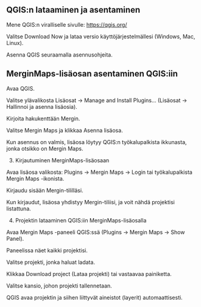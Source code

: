 ## QGIS:n lataaminen ja asentaminen

Mene QGIS:n viralliselle sivulle: <https://qgis.org/>

Valitse Download Now ja lataa versio käyttöjärjestelmällesi (Windows, Mac, Linux).

Asenna QGIS seuraamalla asennusohjeita.

## MerginMaps-lisäosan asentaminen QGIS:iin

Avaa QGIS.

Valitse ylävalikosta Lisäosat → Manage and Install Plugins... (Lisäosat → Hallinnoi ja asenna lisäosia).

Kirjoita hakukenttään Mergin.

Valitse Mergin Maps ja klikkaa Asenna lisäosa.

Kun asennus on valmis, lisäosa löytyy QGIS:n työkalupalkista ikkunasta, jonka otsikko on Mergin Maps.

3.  Kirjautuminen MerginMaps-lisäosaan

Avaa lisäosa valikosta: Plugins → Mergin Maps → Login tai työkalupalkista Mergin Maps -ikonista.

Kirjaudu sisään Mergin-tililläsi.

Kun kirjaudut, lisäosa yhdistyy Mergin-tiliisi, ja voit nähdä projektisi listattuna.

4.  Projektin lataaminen QGIS:iin MerginMaps-lisäosalla

Avaa Mergin Maps -paneeli QGIS:ssä (Plugins → Mergin Maps → Show Panel).

Paneelissa näet kaikki projektisi.

Valitse projekti, jonka haluat ladata.

Klikkaa Download project (Lataa projekti) tai vastaavaa painiketta.

Valitse kansio, johon projekti tallennetaan.

QGIS avaa projektin ja siihen liittyvät aineistot (layerit) automaattisesti.
